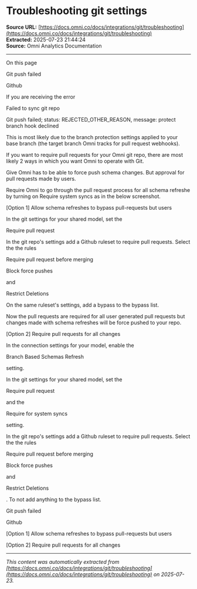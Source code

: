 # Troubleshooting git settings

**Source URL:** [https://docs.omni.co/docs/integrations/git/troubleshooting](https://docs.omni.co/docs/integrations/git/troubleshooting)  
**Extracted:** 2025-07-23 21:44:24  
**Source:** Omni Analytics Documentation

---

On this page

Git push failed

Github

If you are receiving the error

Failed to sync git repo

Git push failed; status: REJECTED_OTHER_REASON, message: protect branch hook declined

This is most likely due to the branch protection settings applied to your base branch (the target branch Omni tracks for pull request webhooks).

If you want to require pull requests for your Omni git repo, there are most likely 2 ways in which you want Omni to operate with Git.

Give Omni has to be able to force push schema changes. But approval for pull requests made by users.

Require Omni to go through the pull request process for all schema refreshe by turning on Require system syncs as in the below screenshot.

[Option 1] Allow schema refreshes to bypass pull-requests but users

In the git settings for your shared model, set the

Require pull request

In the git repo's settings add a Github ruleset to require pull requests. Select the the rules

Require pull request before merging

Block force pushes

and

Restrict Deletions

On the same ruleset's settings, add a bypass to the bypass list.

Now the pull requests are required for all user generated pull requests but changes made with schema refreshes will be force pushed to your repo.

[Option 2] Require pull requests for all changes

In the connection settings for your model, enable the

Branch Based Schemas Refresh

setting.

In the git settings for your shared model, set the

Require pull request

and the

Require for system syncs

setting.

In the git repo's settings add a Github ruleset to require pull requests. Select the the rules

Require pull request before merging

Block force pushes

and

Restrict Deletions

. To not add anything to the bypass list.

Git push failed

Github

[Option 1] Allow schema refreshes to bypass pull-requests but users

[Option 2] Require pull requests for all changes

---

*This content was automatically extracted from [https://docs.omni.co/docs/integrations/git/troubleshooting](https://docs.omni.co/docs/integrations/git/troubleshooting) on 2025-07-23.*
